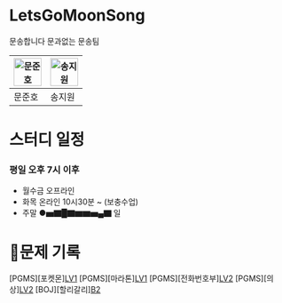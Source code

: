 # LetsGoMoonSong
문송합니다
문과없는 문송팀

|<img src="https://i.namu.wiki/i/i6ZpdaKiiEf4qzrR_m9NjvBriuvWtFktDjDX-wry76CYBSssaiOpsZRTVXU20K0kDFnnoBqR9SiVkYh_akXYmQ.webp" alt="문준호" width="50" height="50">|<img src="https://i.namu.wiki/i/r2EcfxEiedfDOF4bflCzPg5Z0r8aKO0kiGg1PSEldxZ55NQIzesU4B55HvV0GLnJdsZbFEdVIMmxKEei6kYU1ZWFkudpqvbxCD0QaklPxci0O_W5YrnqYp9N6oW8n_TZz6FQTVsob3YRGWo6YT8IFw.webp" alt="송지원" width="50" height="50">|
|---|---|
|문준호|송지원|

# 스터디 일정
### 평일 오후 7시 이후
- 월수금 오프라인
-  화목 온라인 10시30분 ~ (보충수업)
-  주말 ●▅▇█▇▆▆▅▄▇ 일


# 🍪문제 기록
[PGMS][포켓몬][LV1](https://school.programmers.co.kr/learn/courses/30/lessons/1845)
[PGMS][마라톤][LV1](https://school.programmers.co.kr/learn/courses/30/lessons/42576)
[PGMS][전화번호부][LV2](https://school.programmers.co.kr/learn/courses/30/lessons/42577)
[PGMS][의상][LV2](https://school.programmers.co.kr/learn/courses/30/lessons/42578)
[BOJ][할리갈리][B2](https://www.acmicpc.net/problem/27160)
